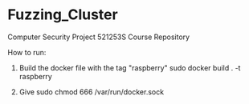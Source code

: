 # Fuzzing_Cluster
Computer Security Project 521253S Course Repository

How to run:
1. Build the docker file with the tag "raspberry"
   sudo docker build . -t raspberry
   
2. Give
   sudo chmod 666 /var/run/docker.sock
